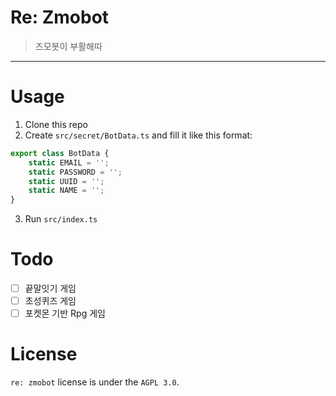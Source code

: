 # Re: Zmobot
> 즈모봇이 부활해따

-----

# Usage
1. Clone this repo
2. Create `src/secret/BotData.ts` and fill it like this format:
```ts
export class BotData {
    static EMAIL = '';
    static PASSWORD = '';
    static UUID = '';
    static NAME = '';
}
```
3. Run `src/index.ts`

# Todo
- [ ] 끝말잇기 게임
- [ ] 초성퀴즈 게임
- [ ] 포켓몬 기반 Rpg 게임

# License
`re: zmobot` license is under the `AGPL 3.0`.
